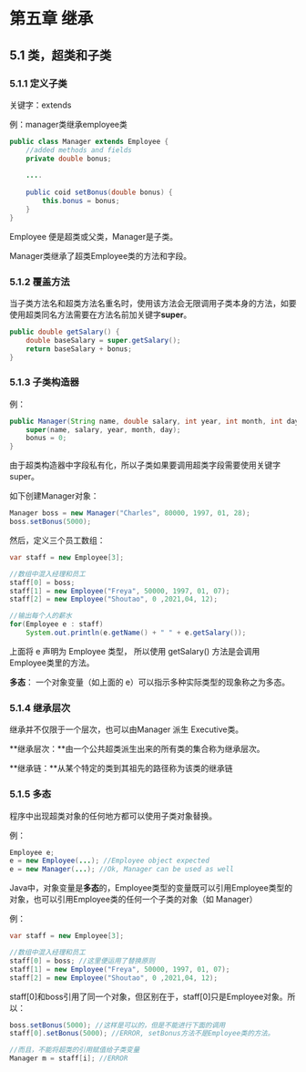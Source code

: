 # 第五章  继承

## 5.1 类，超类和子类

### 5.1.1 定义子类

关键字：extends

例：manager类继承employee类

```java
public class Manager extends Employee {
    //added methods and fields
    private double bonus;
    
    ....
        
    public coid setBonus(double bonus) {
        this.bonus = bonus;
    }
}
```

Employee 便是超类或父类，Manager是子类。

Manager类继承了超类Employee类的方法和字段。

### 5.1.2  覆盖方法

当子类方法名和超类方法名重名时，使用该方法会无限调用子类本身的方法，如要使用超类同名方法需要在方法名前加关键字**super**。
```java
public double getSalary() {
    double baseSalary = super.getSalary();
    return baseSalary + bonus;
}
```

### 5.1.3  子类构造器

例：

```java
public Manager(String name, double salary, int year, int month, int day) {
    super(name, salary, year, month, day);
    bonus = 0;
}
```

由于超类构造器中字段私有化，所以子类如果要调用超类字段需要使用关键字super。

如下创建Manager对象：

```java
Manager boss = new Manager("Charles", 80000, 1997, 01, 28);
boss.setBonus(5000);
```

然后，定义三个员工数组：

```java
var staff = new Employee[3];

//数组中混入经理和员工
staff[0] = boss;
staff[1] = new Employee("Freya", 50000, 1997, 01, 07);
staff[2] = new Employee("Shoutao", 0 ,2021,04, 12);

//输出每个人的薪水
for(Employee e : staff)
    System.out.println(e.getName() + " " + e.getSalary());
```

上面将 e 声明为 Employee 类型， 所以使用  getSalary() 方法是会调用Employee类里的方法。

**多态**： 一个对象变量（如上面的 e）可以指示多种实际类型的现象称之为多态。

### 5.1.4   继承层次

继承并不仅限于一个层次，也可以由Manager 派生 Executive类。

**继承层次：**由一个公共超类派生出来的所有类的集合称为继承层次。

**继承链：**从某个特定的类到其祖先的路径称为该类的继承链

### 5.1.5 多态

程序中出现超类对象的任何地方都可以使用子类对象替换。

例：

```java
Employee e;
e = new Employee(...); //Employee object expected
e = new Manager(...); //Ok, Manager can be used as well
```

Java中，对象变量是**多态**的，Employee类型的变量既可以引用Employee类型的对象，也可以引用Employee类的任何一个子类的对象（如 Manager）

例：

```java
var staff = new Employee[3];

//数组中混入经理和员工
staff[0] = boss; //这里便运用了替换原则
staff[1] = new Employee("Freya", 50000, 1997, 01, 07);
staff[2] = new Employee("Shoutao", 0 ,2021,04, 12);
```

staff[0]和boss引用了同一个对象，但区别在于，staff[0]只是Employee对象。所以：

```java
boss.setBonus(5000); //这样是可以的，但是不能进行下面的调用
staff[0].setBonus(5000); //ERROR, setBonus方法不是Employee类的方法。

//而且，不能将超类的引用赋值给子类变量
Manager m = staff[i]; //ERROR
```









































